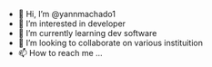 - 👋 Hi, I’m @yannmachado1
- 👀 I’m interested in developer
- 🌱 I’m currently learning dev software
- 💞️ I’m looking to collaborate on various instituition
- 📫 How to reach me ...

<!---
yannmachado1/yannmachado1 is a ✨ special ✨ repository because its `README.md` (this file) appears on your GitHub profile.
You can click the Preview link to take a look at your changes.
--->
